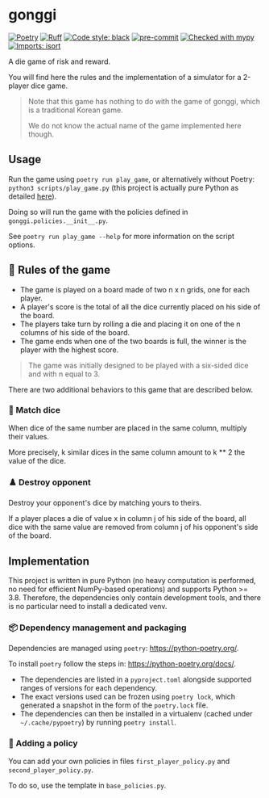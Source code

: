 # gonggi

[![Poetry](https://img.shields.io/endpoint?url=https://python-poetry.org/badge/v0.json)](https://python-poetry.org/)
[![Ruff](https://img.shields.io/endpoint?url=https://raw.githubusercontent.com/astral-sh/ruff/main/assets/badge/v2.json)](https://github.com/astral-sh/ruff)
[![Code style: black](https://img.shields.io/badge/code%20style-black-000000.svg)](https://github.com/psf/black)
[![pre-commit](https://img.shields.io/badge/pre--commit-enabled-brightgreen?logo=pre-commit&logoColor=white)](https://github.com/pre-commit/pre-commit)
[![Checked with mypy](http://www.mypy-lang.org/static/mypy_badge.svg)](http://mypy-lang.org/)
[![Imports: isort](https://img.shields.io/badge/%20imports-isort-%231674b1?style=flat&labelColor=ef8336)](https://pycqa.github.io/isort/)

A die game of risk and reward.

You will find here the rules and the implementation of a simulator for a 2-player dice game.

> Note that this game has nothing to do with the game of gonggi, which is a traditional Korean game.
> 
> We do not know the actual name of the game implemented here though.

## Usage

Run the game using `poetry run play_game`, or alternatively without Poetry: `python3 scripts/play_game.py` 
(this project is actually pure Python as detailed [here](#Implementation)).

Doing so will run the game with the policies defined in `gonggi.policies.__init__.py`.

See `poetry run play_game --help` for more information on the script options.

## 📜 Rules of the game

- The game is played on a board made of two n x n grids, one for each player.
- A player's score is the total of all the dice currently placed on his side of the board.
- The players take turn by rolling a die and placing it on one of the n columns of his side of the board.
- The game ends when one of the two boards is full, the winner is the player with the highest score.

> The game was initially designed to be played with a six-sided dice and with n equal to 3.

There are two additional behaviors to this game that are described below.

### 🎲 Match dice

When dice of the same number are placed in the same column, multiply their values.

More precisely, k similar dices in the same column amount to k ** 2 the value of the dice.

### ♟️ Destroy opponent

Destroy your opponent's dice by matching yours to theirs.

If a player places a die of value x in column j of his side of the board, all dice with the same value are removed from
column j of his opponent's side of the board.

## Implementation

This project is written in pure Python (no heavy computation is performed, no need for efficient NumPy-based operations)
and supports Python >= 3.8.
Therefore, the dependencies only contain development tools, and there is no particular need to install a dedicated venv.

### 📦 Dependency management and packaging

Dependencies are managed using `poetry`: https://python-poetry.org/.

To install `poetry` follow the steps in: https://python-poetry.org/docs/.

- The dependencies are listed in a `pyproject.toml` alongside supported ranges of versions for each dependency.
- The exact versions used can be frozen using `poetry lock`, which generated a snapshot in the form of the `poetry.lock`
  file.
- The dependencies can then be installed in a virtualenv (cached under `~/.cache/pypoetry`) by running `poetry install`.

### 🔨 Adding a policy

You can add your own policies in files `first_player_policy.py` and `second_player_policy.py`.

To do so, use the template in `base_policies.py`.
